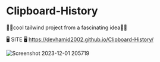 # Clipboard-History

🌟🌟cool tailwind project from a fascinating idea🌟🌟

🖥️ SITE 🖥️ https://devhamid2002.github.io/Clipboard-History/

![Screenshot 2023-12-01 205719](https://github.com/devhamid2002/Fauxica/assets/141550176/00d1fd99-6ace-4bac-8bae-79d711b9c79e)

